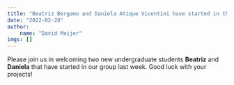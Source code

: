 ```yaml
---
title: "Beatriz Bergamo and Daniela Atique Vicentini have started in the group"
date: "2022-02-28"
author: 
    name: "David Meijer"
imgs: []
---
```

Please join us in welcoming two new undergraduate students <strong><Link href="../people/Beatriz_Bergamo">Beatriz</Link></strong> and <strong><Link href="../people/Daniela_Atique_Vicentini">Daniela</Link></strong> that have started in our group last week. Good luck with your projects!<br/><br/>